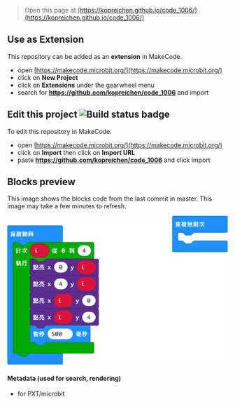 
> Open this page at [https://kopreichen.github.io/code_1006/](https://kopreichen.github.io/code_1006/)

## Use as Extension

This repository can be added as an **extension** in MakeCode.

* open [https://makecode.microbit.org/](https://makecode.microbit.org/)
* click on **New Project**
* click on **Extensions** under the gearwheel menu
* search for **https://github.com/kopreichen/code_1006** and import

## Edit this project ![Build status badge](https://github.com/kopreichen/code_1006/workflows/MakeCode/badge.svg)

To edit this repository in MakeCode.

* open [https://makecode.microbit.org/](https://makecode.microbit.org/)
* click on **Import** then click on **Import URL**
* paste **https://github.com/kopreichen/code_1006** and click import

## Blocks preview

This image shows the blocks code from the last commit in master.
This image may take a few minutes to refresh.

![A rendered view of the blocks](https://github.com/kopreichen/code_1006/raw/master/.github/makecode/blocks.png)

#### Metadata (used for search, rendering)

* for PXT/microbit
<script src="https://makecode.com/gh-pages-embed.js"></script><script>makeCodeRender("{{ site.makecode.home_url }}", "{{ site.github.owner_name }}/{{ site.github.repository_name }}");</script>
